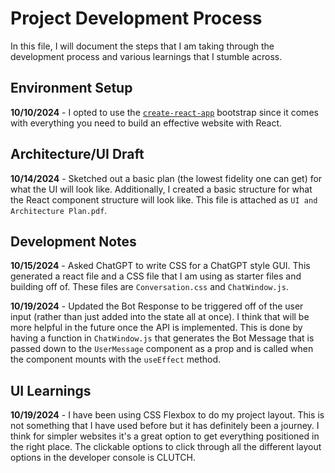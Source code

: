 # Project Development Process
In this file, I will document the steps that I am taking through the development process and various learnings that I stumble across. 

## Environment Setup
**10/10/2024** - I opted to use the [`create-react-app`](https://github.com/facebook/create-react-app) bootstrap since it comes with everything you need to build an effective website with React. 

## Architecture/UI Draft
**10/14/2024** - Sketched out a basic plan (the lowest fidelity one can get) for what the UI will look like. Additionally, I created a basic structure for what the React component structure will look like. This file is attached as `UI and Architecture Plan.pdf`. 

## Development Notes
**10/15/2024** - Asked ChatGPT to write CSS for a ChatGPT style GUI. This generated a react file and a CSS file that I am using as starter files and building off of. These files are `Conversation.css` and `ChatWindow.js`. 

**10/19/2024** - Updated the Bot Response to be triggered off of the user input (rather than just added into the state all at once). I think that will be more helpful in the future once the API is implemented. This is done by having a function in `ChatWindow.js` that generates the Bot Message that is passed down to the `UserMessage` component as a prop and is called when the component mounts with the `useEffect` method. 

## UI Learnings
**10/19/2024** - I have been using CSS Flexbox to do my project layout. This is not something that I have used before but it has definitely been a journey. I think for simpler websites it's a great option to get everything positioned in the right place. The clickable options to click through all the different layout options in the developer console is CLUTCH. 
